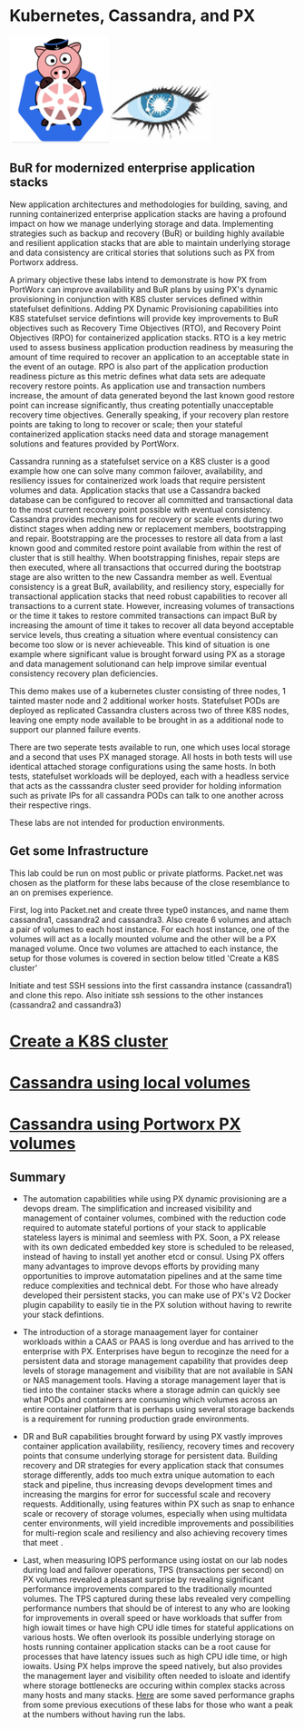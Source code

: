 # Kubernetes, Cassandra, and PX  

![](images/px_k8s.png)    ![](images/cassandra.png)    

## BuR for modernized enterprise application stacks

New application architectures and methodologies for building, saving, and running containerized enterprise application stacks are having a profound impact on how we manage underlying storage and data.  Implementing strategies such as backup and recovery (BuR) or building highly available and resilient application stacks that are able to maintain underlying storage and data consistency are critical stories that solutions such as  PX from Portworx address.   

A primary objective these labs intend to demonstrate is how PX from PortWorx can improve availability and BuR plans by using PX's dynamic provisioning in conjunction with K8S cluster services defined within statefulset definitions.  Adding PX Dynamic Provisioning capabilities into K8S statefulset service defintions will provide key improvements to BuR objectives such as Recovery Time Objectives (RTO), and Recovery Point Objectives (RPO) for containerized application stacks.    RTO is a key metric used to assess business application production readiness by measuring the amount of time required to recover an application to an acceptable state in the event of an outage.  RPO is also part of the application production readiness picture as this metric defines what data sets are adequate recovery restore points.  As application use and transaction numbers increase, the amount of data generated beyond the last known good restore point can  increase significantly, thus creating potentially unacceptable recovery time objectives.   Generally speaking, if your recovery plan restore points are taking to long to recover or scale; then your stateful containerized application stacks need data and storage management solutions and features provided by PortWorx.   

Cassandra running as a statefulset service on a K8S cluster is a good example how one can solve many common failover, availability, and resiliency issues for containerized work loads that require persistent volumes and data.  Application stacks that use a Cassandra backed database can be configured to recover all committed and transactional data to the most current recovery point possible with eventual consistency.   Cassandra provides mechanisms for recovery or scale events during two distinct stages when adding new or replacement members, bootstrapping and repair.   Bootstrapping are the processes to restore all data from a last known good and commited restore point available from within the rest of cluster that is still healthy.   When bootstrapping finishes, repair steps are then executed, where all transactions that occurred during the bootstrap stage are also written to the new Cassandra member as well.   Eventual consistency is a great BuR, availability, and resiliency story, especially for transactional application stacks that need robust capabilities to recover all transactions to a current state.  However, increasing volumes of transactions or the time it takes to restore commited transactions can impact BuR by increasing the amount of time it takes to recover all data beyond acceptable service levels, thus creating a situation where eventual consistency can become too slow or is never achieveable.   This kind of situation is one example where significant value is brought forward using PX as a storage and data management solutionand can help improve similar eventual consistency recovery plan deficiencies.   

This demo makes use of a kubernetes cluster consisting of three nodes, 1 tainted master node and 2 additional worker hosts.   Statefulset  PODs are deployed as replicated Cassandra clusters across two of three K8S nodes, leaving one empty node available to be brought in as a additional node to support our planned failure events.  

There are two seperate tests available to run, one which uses local storage and a second that uses PX managed storage.   All hosts in both tests will use identical attached storage configurations using the same hosts.   In both tests, statefulset workloads will be deployed, each with a headless service that acts as the casssandra cluster seed provider for holding information such as private IPs for all cassandra PODs can talk to one another across their respective rings.       

These labs are not intended for production environments.  

## Get some Infrastructure

This lab could be run on most public or private platforms.   Packet.net was chosen as the platform for these labs because of the close resemblance to an on premises experience.

First, log into Packet.net and create three type0 instances, and name them cassandra1, cassandra2 and cassandra3.   Also create 6 volumes and attach a pair of volumes to each host instance.  For each host instance, one of the volumes will act as a locally mounted volume and the other will be a PX managed volume.  Once two volumes are attached to each instance, the setup for those volumes is covered in section below titled 'Create a K8S cluster'

Initiate and test SSH sessions into the first cassandra instance (cassandra1) and clone this repo.  Also initiate ssh sessions to the other instances (cassandra2 and cassandra3)


# [Create a K8S cluster](K8S_create/K8S_setup.md)


# [Cassandra using local volumes](cassandra-local/README.md)


# [Cassandra using Portworx PX volumes](cassandra-px/README.md)


## Summary

- The automation capabilities while using PX dynamic provisioning are a devops dream.   The simplification and increased visibility and management of container volumes, combined with the reduction code required to automate stateful portions of your stack to applicable stateless layers is minimal and seemless with PX.   Soon, a PX release with its own dedicated embedded key store is scheduled to be released, instead of having to install yet another etcd or consul.  Using PX offers many advantages to improve devops efforts by providing many opportunities to improve automatation pipelines and at the same time reduce complexities and technical debt.  For those who have already developed their persistent stacks, you can make use of PX's V2 Docker plugin capability to easily tie in the PX solution without having to rewrite your stack defintions.

- The introduction of a storage manaagement layer for container workloads within a CAAS or PAAS is long overdue and has arrived to the enterprise with PX.  Enterprises have begun to recoginze the need for a persistent data and storage management capability that provides deep levels of storage management and visibility that are not available in SAN or NAS management tools.   Having a storage management layer that is tied into the container stacks where a storage admin can quickly see what PODs and containers are consuming which volumes across an entire container platform that is perhaps using several storage backends is a requirement for running production grade environments.

- DR and BuR capabilities brought forward by using PX vastly improves container application availability, resiliency, recovery times and recovery points that consume underlying storage for persistent data.  Building recovery and DR strategies for every application stack that  consumes storage differently, adds too much extra unique automation to each stack and pipeline, thus increasing devops development times and increasing the margins for error for successful scale and recovery requests.  Additionally, using features within PX such as snap to enhance scale or recovery of storage volumes, especially when using multidata center environments, will yield incredible improvements and possibilities for multi-region scale and resiliency and also achieving recovery times that meet .

- Last, when measuring IOPS performance using iostat on our lab nodes during load and failover operations, TPS (transactions per second) on PX volumes revealed a pleasant surprise by revealing significant performance improvements compared to the traditionally mounted volumes.   The TPS captured during these labs revealed very compelling performance numbers that should be of interest to any who are looking for improvements in overall speed or have workloads that suffer from high iowait times or have high CPU idle times for stateful applications on various hosts.   We often overlook its possible underlying storage on hosts running container application stacks can be a root cause for processes that have latency issues such as high CPU idle time, or high iowaits.   Using PX helps improve the speed natively, but also provides the management layer and visibility often needed to isloate and identify where storage bottlenecks are occuring within complex stacks across many hosts and many stacks.   [Here](images/TPS_details.pdf) are some saved performance graphs from some previous executions of these labs for those who want a peak at the numbers without having run the labs.




